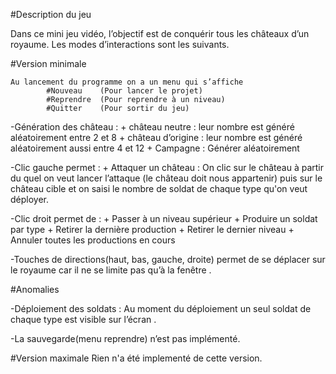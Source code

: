 #Description du jeu

Dans ce mini jeu vidéo, l’objectif est de conquérir tous les châteaux d’un royaume.
Les modes d’interactions sont les suivants.
 
#Version minimale

	Au lancement du programme on a un menu qui s’affiche
			#Nouveau	(Pour lancer le projet)
			#Reprendre	(Pour reprendre à un niveau)
			#Quitter	(Pour sortir du jeu)

-Génération des château :
	+ château neutre : leur nombre est généré aléatoirement entre 2 et 8
	+ château d’origine : leur nombre est généré aléatoirement aussi entre 4 et 12 
	+ Campagne : Générer aléatoirement 
	
-Clic gauche permet : 
	+ Attaquer un château : On clic sur le château à partir du quel on veut lancer l’attaque (le château doit nous appartenir) puis sur le 					château cible et on saisi le nombre de soldat de chaque type qu'on veut déployer.
	
-Clic droit permet de :
	+ Passer à un niveau supérieur
	+ Produire un soldat par type 
	+ Retirer la dernière production
	+ Retirer le dernier niveau
	+ Annuler toutes les productions en cours

-Touches de directions(haut, bas, gauche, droite) permet de se déplacer sur le royaume car il ne se limite pas qu’à la fenêtre .

#Anomalies 

-Déploiement des soldats :
       Au moment du déploiement un seul soldat de chaque type est visible sur l’écran .

-La sauvegarde(menu reprendre) n’est pas implémenté.

#Version maximale
Rien n'a été implementé de cette version.

